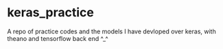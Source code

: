 # keras_practice
A repo of practice codes and the models I have devloped over keras, with theano and tensorflow back end ^_^
